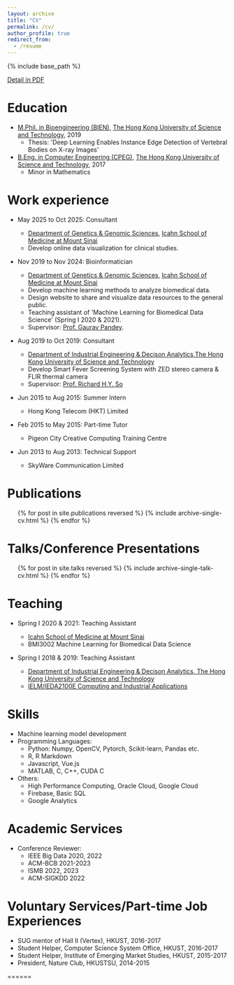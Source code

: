 ```yaml
---
layout: archive
title: "CV"
permalink: /cv/
author_profile: true
redirect_from:
  - /resume
---
```


{% include base_path %}

[Detail in PDF](../files/CV_yanchakli_22Oct2024.pdf)

Education
======
* [M.Phil. in Bioengineering (BIEN)](https://bien.ust.hk/), [The Hong Kong University of Science and Technology](https://www.ust.hk/), 2019
  * Thesis: 'Deep Learning Enables Instance Edge Detection of Vertebral Bodies on X-ray Images'
* [B.Eng. in Computer Engineering (CPEG)](http://cpeg.ust.hk/cgi-bin/eng/index.php), [The Hong Kong University of Science and Technology](https://www.ust.hk/), 2017
  * Minor in Mathematics

Work experience
======
* May 2025 to Oct 2025: Consultant
  * [Department of Genetics & Genomic Sciences](https://icahn.mssm.edu/research/genomics),
[Icahn School of Medicine at Mount Sinai](https://icahn.mssm.edu/)
  * Develop online data visualization for clinical studies.

* Nov 2019 to Nov 2024: Bioinformatician
  * [Department of Genetics & Genomic Sciences](https://icahn.mssm.edu/research/genomics),
[Icahn School of Medicine at Mount Sinai](https://icahn.mssm.edu/)
  * Develop machine learning methods to analyze biomedical data.
  * Design website to share and visualize data resources to the general public.
  * Teaching assistant of 'Machine Learning for Biomedical Data Science' (Spring I 2020 & 2021).
  * Supervisor: [Prof. Gaurav Pandey](https://gpandeylab.org/).

* Aug 2019 to Oct 2019: Consultant
  * [Department of Industrial Engineering & Decison Analytics](https://ieda.ust.hk/),[The Hong Kong University of Science and Technology](https://www.ust.hk/)
  * Develop Smart Fever Screening System with ZED stereo camera & FLIR thermal camera
  * Supervisor: [Prof. Richard H.Y. So](https://www.ieda.ust.hk/dfaculty/so/)

* Jun 2015 to Aug 2015: Summer Intern
  * Hong Kong Telecom (HKT) Limited
  <!-- * Summarize up-to-date anti-DDoS solution. -->

* Feb 2015 to May 2015: Part-time Tutor
  * Pigeon City Creative Computing Training Centre
  <!-- * Teach students to build their own programmable LEGO and mini-games. -->

* Jun 2013 to Aug 2013: Technical Support
  * SkyWare Communication Limited
  <!-- * Network maintenance and testing new firmwares and hardwares. -->
  
Publications
======
  <ul>{% for post in site.publications reversed %}
    {% include archive-single-cv.html %}
  {% endfor %}</ul>
  
Talks/Conference Presentations
======
  <ul>{% for post in site.talks reversed %}
    {% include archive-single-talk-cv.html %}
  {% endfor %}</ul>
  
Teaching
======
<!--   <ul>{% for post in site.teaching %}
    {% include archive-single-cv.html %}
  {% endfor %}</ul> -->
* Spring I 2020 & 2021: Teaching Assistant
  * [Icahn School of Medicine at Mount Sinai](https://icahn.mssm.edu/)
  * BMI3002 Machine Learning for Biomedical Data Science

* Spring I 2018 & 2019: Teaching Assistant
  * [Department of Industrial Engineering & Decison Analytics, The Hong Kong University of Science and Technology](https://ieda.ust.hk/)
  * [IELM/IEDA2100E Computing and Industrial Applications](https://www.ieda.ust.hk/dfaculty/so/so_ie2100E.html)
  

Skills
======
* Machine learning model development
* Programming Languages:
  * Python: Numpy, OpenCV, Pytorch, Scikit-learn, Pandas etc.
  * R, R Markdown
  * Javascript, Vue.js
  * MATLAB, C, C++, CUDA C
* Others:
  * High Performance Computing, Oracle Cloud, Google Cloud
  * Firebase, Basic SQL
  * Google Analytics

Academic Services
======
* Conference Reviewer:
  * IEEE Big Data 2020, 2022
  * ACM-BCB 2021-2023
  * ISMB 2022, 2023
  * ACM-SIGKDD 2022

Voluntary Services/Part-time Job Experiences
======
* SUG mentor of Hall II (Vertex), HKUST, 2016-2017
* Student Helper, Computer Science System Office, HKUST, 2016-2017
* Student Helper, Institute of Emerging Market Studies, HKUST, 2015-2017
* President, Nature Club, HKUSTSU, 2014-2015


======
